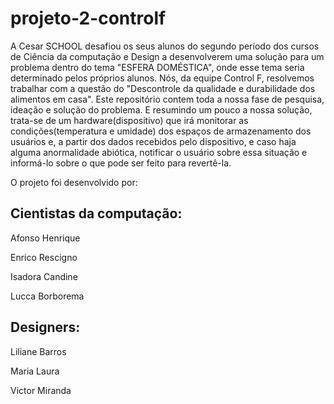 # projeto-2-controlf

A Cesar SCHOOL desafiou os seus alunos do segundo período dos cursos de Ciência da computação e Design a desenvolverem uma solução para um problema dentro do tema "ESFERA DOMÉSTICA", onde esse tema seria determinado pelos próprios alunos.
Nós, da equipe Control F, resolvemos trabalhar com a questão do "Descontrole da qualidade e durabilidade dos alimentos em casa".
Este repositório contem toda a nossa fase de pesquisa, ideação e solução do problema.
E resumindo um pouco a nossa solução, trata-se de um hardware(dispositivo) que irá monitorar as condições(temperatura e umidade) dos espaços de armazenamento dos usuários e, a partir dos dados recebidos pelo dispositivo, e caso haja alguma anormalidade abiótica, notificar o usuário sobre essa situação e informá-lo sobre o que pode ser feito para revertê-la.

O projeto foi desenvolvido por:

## Cientistas da computação:

Afonso Henrique

Enrico Rescigno

Isadora Candine

Lucca Borborema

## Designers:

Liliane Barros

Maria Laura

Victor Miranda

